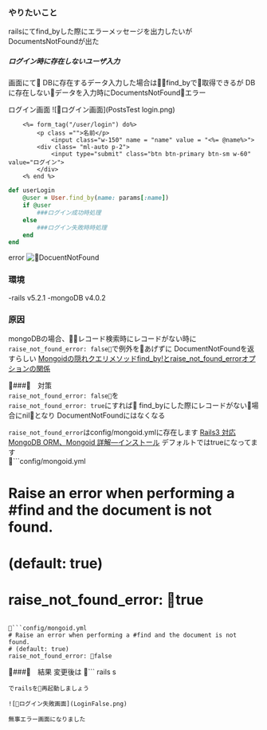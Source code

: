 ### やりたいこと

railsにてfind_byした際にエラーメッセージを出力したいが
DocumentsNotFoundが出た

##### ログイン時に存在しないユーザ入力

画面にて 
DBに存在するデータ入力した場合はfind_byで取得できるが
DBに存在しないデータを入力時にDocumentsNotFoundエラー

ログイン画面
![ログイン画面](PostsTest login.png)

```erb
    <%= form_tag("/user/login") do%>
        <p class ="">名前</p>
            <input class="w-150" name = "name" value = "<%= @name%>">
        <div class= "ml-auto p-2">
            <input type="submit" class="btn btn-primary btn-sm w-60" value="ログイン">
        </div>
    <% end %>
```

```rb
def userLogin
    @user = User.find_by(name: params[:name])
    if @user
        ###ログイン成功時処理
    else
        ###ログイン失敗時時処理
    end
end
```
error
![DocuentNotFound](DocumentNotFound.png)


### 環境
-rails v5.2.1
-mongoDB v4.0.2

### 原因

mongoDBの場合、レコード検索時にレコードがない時に
`raise_not_found_error: false`で例外をあげずに
DocumentNotFoundを返すらしい
[Mongoidの隠れクエリメソッドfind_by!とraise_not_found_errorオプションの関係](https://qiita.com/IzumiSy/items/9c1500dcc907db6b44b6)  

###　対策  
`raise_not_found_error: false`を  
`raise_not_found_error: true`にすれば
find_byにした際にレコードがない場合にnilとなり
DocumentNotFoundにはなくなる

`raise_not_found_error`はconfig/mongoid.ymlに存在します
[Rails3 対応 MongoDB ORM、Mongoid 詳解―インストール](http://babie.hatenablog.com/entry/20100809/1281316972)
デフォルトではtrueになってます  
```config/mongoid.yml
# Raise an error when performing a #find and the document is not found.
# (default: true)
# raise_not_found_error: true
```

```config/mongoid.yml
# Raise an error when performing a #find and the document is not found.
# (default: true)
raise_not_found_error: false
```

###　結果
変更後は
```
rails s
```
でrailsを再起動しましょう

![ログイン失敗画面](LoginFalse.png)

無事エラー画面になりました






